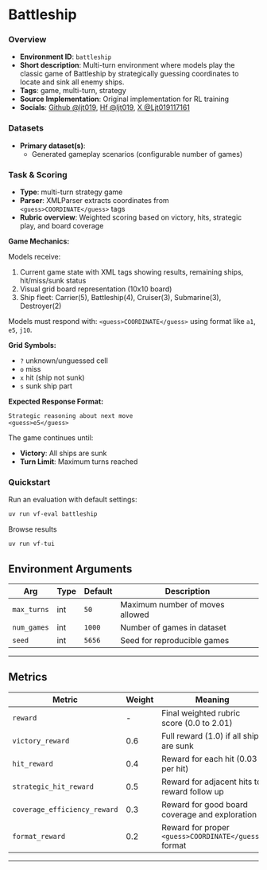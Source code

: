 # Battleship

### Overview
- **Environment ID**: `battleship`
- **Short description**: Multi-turn environment where models play the classic game of Battleship by strategically guessing coordinates to locate and sink all enemy ships.
- **Tags**: game, multi-turn, strategy
- **Source Implementation**: Original implementation for RL training
- **Socials**: [Github @ljt019](https://github.com/ljt019), [Hf @ljt019](https://huggingface.co/ljt019), [X @Ljt019117161](https://x.com/Ljt019117161)

### Datasets
- **Primary dataset(s)**: 
  - Generated gameplay scenarios (configurable number of games)

### Task & Scoring
- **Type**: multi-turn strategy game
- **Parser**: XMLParser extracts coordinates from `<guess>COORDINATE</guess>` tags
- **Rubric overview**: Weighted scoring based on victory, hits, strategic play, and board coverage

**Game Mechanics:**

Models receive:
1. Current game state with XML tags showing results, remaining ships, hit/miss/sunk status
2. Visual grid board representation (10x10 board)
3. Ship fleet: Carrier(5), Battleship(4), Cruiser(3), Submarine(3), Destroyer(2)

Models must respond with: `<guess>COORDINATE</guess>` using format like `a1`, `e5`, `j10`.

**Grid Symbols:**
- `?` unknown/unguessed cell
- `o` miss
- `x` hit (ship not sunk)  
- `s` sunk ship part

**Expected Response Format:**
```
Strategic reasoning about next move
<guess>e5</guess>
```

The game continues until:
- **Victory**: All ships are sunk
- **Turn Limit**: Maximum turns reached

### Quickstart

Run an evaluation with default settings:
```bash
uv run vf-eval battleship
```

Browse results
```bash
uv run vf-tui
```

## Environment Arguments

| Arg           | Type         | Default           | Description                              |
| ------------- | ------------ | ----------------- | ---------------------------------------- |
| `max_turns`   | int          | `50`              | Maximum number of moves allowed          |
| `num_games`   | int          | `1000`            | Number of games in dataset               |
| `seed`        | int          | `5656`            | Seed for reproducible games      |

---

## Metrics

| Metric                           | Weight | Meaning                                               |
| -------------------------------- | ------ | ----------------------------------------------------- |
| `reward`                         | -      | Final weighted rubric score (0.0 to 2.01)             |
| `victory_reward`                 | 0.6    | Full reward (1.0) if all ships are sunk              |
| `hit_reward`                     | 0.4    | Reward for each hit (0.03 per hit)          |
| `strategic_hit_reward`           | 0.5    | Reward for adjacent hits to reward follow up   |
| `coverage_efficiency_reward`     | 0.3    | Reward for good board coverage and exploration        |
| `format_reward`                  | 0.2    | Reward for proper `<guess>COORDINATE</guess>` format  |

---
